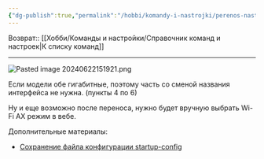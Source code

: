 ```yaml
---
{"dg-publish":true,"permalink":"/hobbi/komandy-i-nastrojki/perenos-nastroek-mezhdu-routerami-keenetic/"}
---
```


Возврат:: [[Хобби/Команды и настройки/Справочник команд и настроек\|К списку команд]]

---
![Pasted image 20240622151921.png](/img/user/%D0%98%D1%81%D1%85%D0%BE%D0%B4%D0%BD%D0%B8%D0%BA%D0%B8/Pasted%20image%2020240622151921.png)

Если модели обе гигабитные, поэтому часть со сменой названия интерфейса не нужна. (пункты 4 по 6)

Ну и еще возможно после переноса, нужно будет вручную выбрать Wi-Fi AX режим в вебе.

Дополнительные материалы:
- [Сохранение файла конфигурации startup-config](https://help.keenetic.com/hc/ru/articles/360000575200-Сохранение-файла-конфигурации-startup-config)